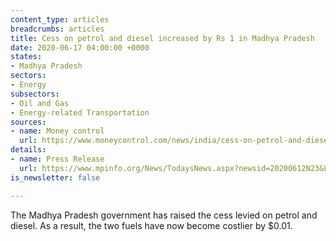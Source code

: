 ```yaml
---
content_type: articles
breadcrumbs: articles
title: Cess on petrol and diesel increased by Rs 1 in Madhya Pradesh
date: 2020-06-17 04:00:00 +0000
states:
- Madhya Pradesh
sectors:
- Energy
subsectors:
- Oil and Gas
- Energy-related Transportation
sources:
- name: Money control
  url: https://www.moneycontrol.com/news/india/cess-on-petrol-and-diesel-increased-by-rs-1-in-madhya-pradesh-5398801.html
details:
- name: Press Release
  url: https://www.mpinfo.org/News/TodaysNews.aspx?newsid=20200612N23&LocID=1&PDt=6/12/2020
is_newsletter: false

---
```

The Madhya Pradesh government has raised the cess levied on petrol and diesel. As a result, the two fuels have now become costlier by $0.01.
